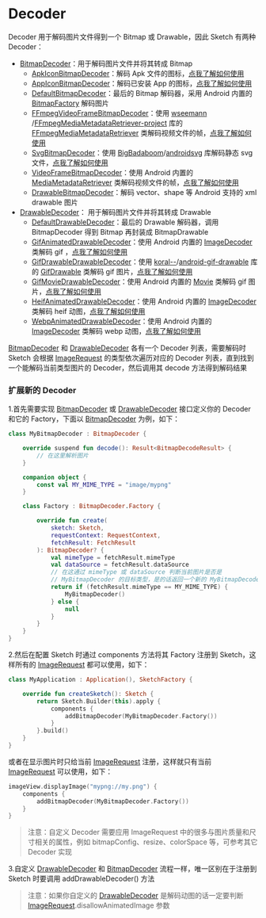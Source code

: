# Decoder

Decoder 用于解码图片文件得到一个 Bitmap 或 Drawable，因此 Sketch 有两种 Decoder：

* [BitmapDecoder]：用于解码图片文件并将其转成 Bitmap
    * [ApkIconBitmapDecoder][ApkIconBitmapDecoder]：解码 Apk
      文件的图标，[点我了解如何使用](apk_app_icon.md#显示-APK-文件的图标)
    * [AppIconBitmapDecoder][AppIconBitmapDecoder]：解码已安装 App
      的图标，[点我了解如何使用](apk_app_icon.md#显示已安装-APP-的图标)
    * [DefaultBitmapDecoder][DefaultBitmapDecoder]：最后的 Bitmap 解码器，采用 Android 内置的 [BitmapFactory]
      解码图片
    * [FFmpegVideoFrameBitmapDecoder][FFmpegVideoFrameBitmapDecoder]：使用 [wseemann]
      /[FFmpegMediaMetadataRetriever-project] 库的 [FFmpegMediaMetadataRetriever]
      类解码视频文件的帧，[点我了解如何使用](video_frame.md)
    * [SvgBitmapDecoder][SvgBitmapDecoder]：使用 [BigBadaboom]/[androidsvg] 库解码静态 svg
      文件，[点我了解如何使用](svg.md)
    * [VideoFrameBitmapDecoder][VideoFrameBitmapDecoder]：使用 Android 内置的 [MediaMetadataRetriever]
      类解码视频文件的帧，[点我了解如何使用](video_frame.md)
    * [DrawableBitmapDecoder][DrawableBitmapDecoder]：解码 vector、shape 等 Android 支持的 xml
      drawable 图片
* [DrawableDecoder]： 用于解码图片文件并将其转成 Drawable
    * [DefaultDrawableDecoder][DefaultDrawableDecoder]：最后的 Drawable 解码器，调用 BitmapDecoder 得到 Bitmap
      再封装成 BitmapDrawable
    * [GifAnimatedDrawableDecoder][GifAnimatedDrawableDecoder]：使用 Android 内置的 [ImageDecoder] 类解码 gif
      ，[点我了解如何使用](animated_image.md)
    * [GifDrawableDrawableDecoder][GifDrawableDrawableDecoder]：使用 [koral--]/[android-gif-drawable]
      库的 [GifDrawable] 类解码 gif 图片，[点我了解如何使用](animated_image.md)
    * [GifMovieDrawableDecoder][GifMovieDrawableDecoder]：使用 Android 内置的 [Movie] 类解码 gif
      图片，[点我了解如何使用](animated_image.md)
    * [HeifAnimatedDrawableDecoder][HeifAnimatedDrawableDecoder]：使用 Android 内置的 [ImageDecoder] 类解码
      heif 动图，[点我了解如何使用](animated_image.md)
    * [WebpAnimatedDrawableDecoder][WebpAnimatedDrawableDecoder]：使用 Android 内置的 [ImageDecoder] 类解码
      webp 动图，[点我了解如何使用](animated_image.md)

[BitmapDecoder] 和 [DrawableDecoder] 各有一个 Decoder 列表，需要解码时 Sketch 会根据 [ImageRequest] 的类型依次遍历对应的
Decoder 列表，直到找到一个能解码当前类型图片的 Decoder，然后调用其 decode 方法得到解码结果

### 扩展新的 Decoder

1.首先需要实现 [BitmapDecoder] 或 [DrawableDecoder] 接口定义你的 Decoder 和它的 Factory，下面以 [BitmapDecoder] 为例，如下：

```kotlin
class MyBitmapDecoder : BitmapDecoder {

    override suspend fun decode(): Result<BitmapDecodeResult> {
        // 在这里解析图片
    }

    companion object {
        const val MY_MIME_TYPE = "image/mypng"
    }

    class Factory : BitmapDecoder.Factory {

        override fun create(
            sketch: Sketch,
            requestContext: RequestContext,
            fetchResult: FetchResult
        ): BitmapDecoder? {
            val mimeType = fetchResult.mimeType
            val dataSource = fetchResult.dataSource
            // 在这通过 mimeType 或 dataSource 判断当前图片是否是
            // MyBitmapDecoder 的目标类型，是的话返回一个新的 MyBitmapDecoder
            return if (fetchResult.mimeType == MY_MIME_TYPE) {
                MyBitmapDecoder()
            } else {
                null
            }
        }
    }
}
```

2.然后在配置 Sketch 时通过 components 方法将其 Factory 注册到 Sketch，这样所有的 [ImageRequest] 都可以使用，如下：

```kotlin
class MyApplication : Application(), SketchFactory {

    override fun createSketch(): Sketch {
        return Sketch.Builder(this).apply {
            components {
                addBitmapDecoder(MyBitmapDecoder.Factory())
            }
        }.build()
    }
}
```

或者在显示图片时只给当前 [ImageRequest] 注册，这样就只有当前 [ImageRequest] 可以使用，如下：

```kotlin
imageView.displayImage("mypng://my.png") {
    components {
        addBitmapDecoder(MyBitmapDecoder.Factory())
    }
}
```

> 注意：自定义 Decoder 需要应用 ImageRequest 中的很多与图片质量和尺寸相关的属性，例如 bitmapConfig、resize、colorSpace 等，可参考其它 Decoder 实现

3.自定义 [DrawableDecoder] 和 [BitmapDecoder] 流程一样，唯一区别在于注册到 Sketch 时要调用 addDrawableDecoder() 方法
> 注意：如果你自定义的 [DrawableDecoder] 是解码动图的话一定要判断 [ImageRequest].disallowAnimatedImage 参数


[comment]: <> (class)

[BitmapDecoder]: ../../sketch-core/src/main/kotlin/com/github/panpf/sketch/decode/BitmapDecoder.kt

[DefaultBitmapDecoder]: ../../sketch-core/src/main/kotlin/com/github/panpf/sketch/decode/internal/DefaultBitmapDecoder.kt

[DrawableBitmapDecoder]: ../../sketch-core/src/main/kotlin/com/github/panpf/sketch/decode/internal/DrawableBitmapDecoder.kt

[FFmpegVideoFrameBitmapDecoder]: ../../sketch-video-ffmpeg/src/main/kotlin/com/github/panpf/sketch/decode/FFmpegVideoFrameBitmapDecoder.kt

[ApkIconBitmapDecoder]: ../../sketch-extensions-core/src/main/kotlin/com/github/panpf/sketch/decode/ApkIconBitmapDecoder.kt

[AppIconBitmapDecoder]: ../../sketch-extensions-core/src/main/kotlin/com/github/panpf/sketch/decode/AppIconBitmapDecoder.kt

[VideoFrameBitmapDecoder]: ../../sketch-video/src/main/kotlin/com/github/panpf/sketch/decode/VideoFrameBitmapDecoder.kt

[SvgBitmapDecoder]: ../../sketch-svg/src/main/kotlin/com/github/panpf/sketch/decode/SvgBitmapDecoder.kt

[DrawableDecoder]: ../../sketch-core/src/main/kotlin/com/github/panpf/sketch/decode/DrawableDecoder.kt

[DefaultDrawableDecoder]: ../../sketch-core/src/main/kotlin/com/github/panpf/sketch/decode/internal/DefaultDrawableDecoder.kt

[GifAnimatedDrawableDecoder]: ../../sketch-core/src/main/kotlin/com/github/panpf/sketch/decode/GifAnimatedDrawableDecoder.kt

[HeifAnimatedDrawableDecoder]: ../../sketch-core/src/main/kotlin/com/github/panpf/sketch/decode/HeifAnimatedDrawableDecoder.kt

[WebpAnimatedDrawableDecoder]: ../../sketch-core/src/main/kotlin/com/github/panpf/sketch/decode/WebpAnimatedDrawableDecoder.kt

[GifDrawableDrawableDecoder]: ../../sketch-gif-koral/src/main/kotlin/com/github/panpf/sketch/decode/GifDrawableDrawableDecoder.kt

[GifMovieDrawableDecoder]: ../../sketch-gif-movie/src/main/kotlin/com/github/panpf/sketch/decode/GifMovieDrawableDecoder.kt

[ImageRequest]: ../../sketch-core/src/main/kotlin/com/github/panpf/sketch/request/ImageRequest.kt

[wseemann]: https://github.com/wseemann

[FFmpegMediaMetadataRetriever-project]: https://github.com/wseemann/FFmpegMediaMetadataRetriever

[FFmpegMediaMetadataRetriever]: https://github.com/wseemann/FFmpegMediaMetadataRetriever/blob/master/core/src/main/kotlin/wseemann/media/FFmpegMediaMetadataRetriever.java

[BigBadaboom]: https://github.com/BigBadaboom

[androidsvg]: https://github.com/BigBadaboom/androidsvg

[koral--]: https://github.com/koral--

[android-gif-drawable]: https://github.com/koral--/android-gif-drawable

[GifDrawable]: https://github.com/koral--/android-gif-drawable/blob/dev/android-gif-drawable/src/main/kotlin/pl/droidsonroids/gif/GifDrawable.java

[Movie]: https://cs.android.com/android/platform/superproject/+/master:frameworks/base/graphics/kotlin/android/graphics/Movie.java

[ImageDecoder]: https://cs.android.com/android/platform/superproject/+/master:frameworks/base/graphics/kotlin/android/graphics/ImageDecoder.java

[BitmapFactory]: https://cs.android.com/android/platform/superproject/+/master:frameworks/base/graphics/kotlin/android/graphics/BitmapFactory.java

[MediaMetadataRetriever]: https://cs.android.com/android/platform/superproject/+/master:frameworks/base/media/kotlin/android/media/MediaMetadataRetriever.java